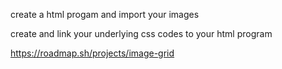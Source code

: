 create a html progam and import your images

create and link your underlying css codes to your html program

https://roadmap.sh/projects/image-grid
